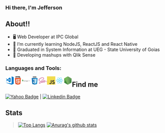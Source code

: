 ### Hi there, I'm Jefferson

## About!!

- 🖥️ Web Developer at IPC Global
- 🌱 I’m currently learning NodeJS, ReactJS and React Native
- 👯 Graduated in System Information at UEG - State University of Goias
- 🥅 Developing mashups with Qlik Sense

### Languages and Tools:

<img align="left" alt="Visual Studio Code" width="26px" src="https://raw.githubusercontent.com/github/explore/80688e429a7d4ef2fca1e82350fe8e3517d3494d/topics/visual-studio-code/visual-studio-code.png" />
<img align="left" alt="HTML5" width="26px" src="https://raw.githubusercontent.com/github/explore/80688e429a7d4ef2fca1e82350fe8e3517d3494d/topics/html/html.png" />
<img align="left" alt="MongoDB" width="26px" src="https://raw.githubusercontent.com/github/explore/80688e429a7d4ef2fca1e82350fe8e3517d3494d/topics/mongodb/mongodb.png" />
<img align="left" alt="CSS3" width="26px" src="https://raw.githubusercontent.com/github/explore/80688e429a7d4ef2fca1e82350fe8e3517d3494d/topics/css/css.png" />
<img align="left" alt="Sass" width="26px" src="https://raw.githubusercontent.com/github/explore/80688e429a7d4ef2fca1e82350fe8e3517d3494d/topics/sass/sass.png" />
<img align="left" alt="JavaScript" width="26px" src="https://raw.githubusercontent.com/github/explore/80688e429a7d4ef2fca1e82350fe8e3517d3494d/topics/javascript/javascript.png" />
<img align="left" alt="React" width="26px" src="https://raw.githubusercontent.com/github/explore/80688e429a7d4ef2fca1e82350fe8e3517d3494d/topics/react/react.png" />
<img align="left" alt="Node.js" width="26px" src="https://raw.githubusercontent.com/github/explore/80688e429a7d4ef2fca1e82350fe8e3517d3494d/topics/nodejs/nodejs.png" />

## Find me

[![Yahoo Badge](https://img.shields.io/badge/-jeffersonshibuya@yahoo.com.br-c14438?style=flat-square&logo=Yahoo&logoColor=white&link=mailto:jeffersonshibuya@yahoo.com.br)](mailto:jeffersonshibuya@yahoo.com.br) | [![Linkedin Badge](https://img.shields.io/badge/-JeffersonShibuya-blue?style=flat-square&logo=Linkedin&logoColor=white&link=https://www.linkedin.com/in/jeffersonshibuya)](https://www.linkedin.com/in/jefferson-shibuya-9a337267/)

## Stats

> [![Top Langs](https://github-readme-stats.vercel.app/api/top-langs/?username=jeffersonshibuya&exclude_repo=portfolio-tcb,bivar.github.io&show_icons=true&hide=html,teX&theme=dracula)](https://github.com/anuraghazra/github-readme-stats) [![Anurag's github stats](https://github-readme-stats.vercel.app/api?username=jeffersonshibuya&show_icons=true&theme=dracula)](https://github.com/anuraghazra/github-readme-stats)
